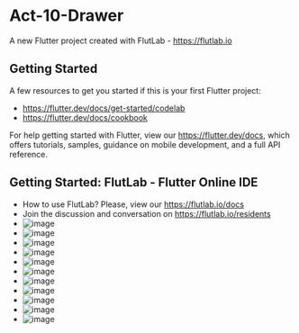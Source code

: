 # Act-10-Drawer

A new Flutter project created with FlutLab - https://flutlab.io

## Getting Started

A few resources to get you started if this is your first Flutter project:

- https://flutter.dev/docs/get-started/codelab
- https://flutter.dev/docs/cookbook

For help getting started with Flutter, view our
https://flutter.dev/docs, which offers tutorials,
samples, guidance on mobile development, and a full API reference.

## Getting Started: FlutLab - Flutter Online IDE

- How to use FlutLab? Please, view our https://flutlab.io/docs
- Join the discussion and conversation on https://flutlab.io/residents
- ![image](https://github.com/RivasU128/Act-10-Drawe/assets/143743974/dfdaaad1-c309-49d3-bf4b-9f616d7d3ba4)
- ![image](https://github.com/RivasU128/Act-10-Drawe/assets/143743974/8fcbb85c-c81c-4866-86a6-ffdce5a87974)
- ![image](https://github.com/RivasU128/Act-10-Drawe/assets/143743974/f9bafe3f-3e6e-4d9e-ae3b-2477aa615935)
- ![image](https://github.com/RivasU128/Act-10-Drawe/assets/143743974/1272025a-80e8-44fa-9c94-0caf2a24aee1)
- ![image](https://github.com/RivasU128/Act-10-Drawe/assets/143743974/840379b9-6896-4776-8202-693455841cb9)
- ![image](https://github.com/RivasU128/Act-10-Drawe/assets/143743974/25ea5a3d-38e8-453d-8b31-6f271b00ad6e)
- ![image](https://github.com/RivasU128/Act-10-Drawe/assets/143743974/194090bb-5945-4b5a-bfe9-736c78634c42)
- ![image](https://github.com/RivasU128/Act-10-Drawe/assets/143743974/77034b45-d070-4d23-8fcc-de2a96b29167)
- ![image](https://github.com/RivasU128/Act-10-Drawe/assets/143743974/c9ab9dc9-d8b3-4a21-a38f-b039ec441fe6)
- ![image](https://github.com/RivasU128/Act-10-Drawe/assets/143743974/959384ab-62cd-4652-aa15-f3050a80d9ea)
- ![image](https://github.com/RivasU128/Act-10-Drawe/assets/143743974/de25ac0e-ed40-40f7-ba09-c3969019394f)











